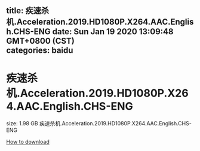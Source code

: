 
title: 疾速杀机.Acceleration.2019.HD1080P.X264.AAC.English.CHS-ENG
date: Sun Jan 19 2020 13:09:48 GMT+0800 (CST)    
categories: baidu
---

# 疾速杀机.Acceleration.2019.HD1080P.X264.AAC.English.CHS-ENG
size: 1.98 GB
 疾速杀机.Acceleration.2019.HD1080P.X264.AAC.English.CHS-ENG
 

[How to download](https://bpcam.bemobtrk.com/go/2ceec3aa-1ca2-46d6-b9ff-aaa5c184517c?jno=475)